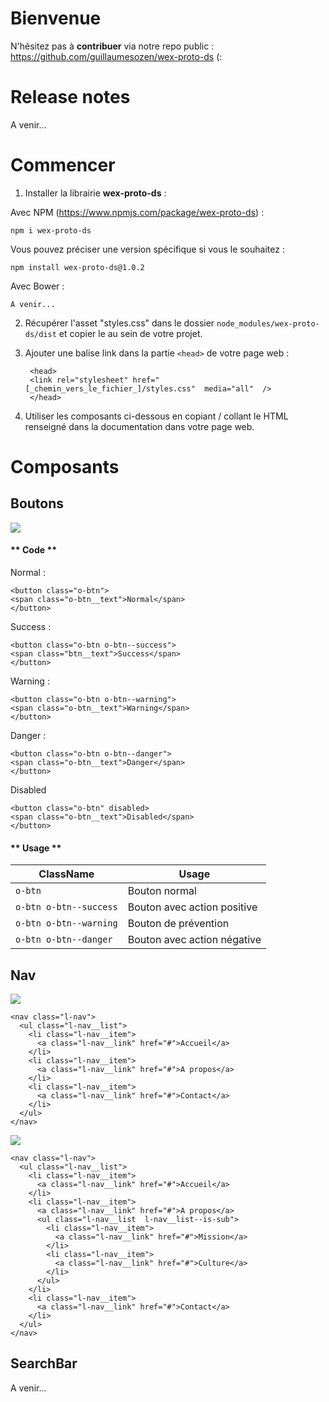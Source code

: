 # Bienvenue

N'hésitez pas à **contribuer** via notre repo public : https://github.com/guillaumesozen/wex-proto-ds (:

# Release notes

A venir...

# Commencer

1. Installer la librairie **wex-proto-ds** :

Avec NPM (https://www.npmjs.com/package/wex-proto-ds) : 

`npm i wex-proto-ds`

Vous pouvez préciser une version spécifique si vous le souhaitez : 

`npm install wex-proto-ds@1.0.2`


Avec Bower :

`A venir...`

2. Récupérer l'asset "styles.css" dans le dossier `node_modules/wex-proto-ds/dist` et copier le au sein de votre projet.

3. Ajouter une balise link dans la partie `<head>` de votre page web : 

        <head>
        <link rel="stylesheet" href="[_chemin_vers_le_fichier_]/styles.css"  media="all"  />
        </head>


4. Utiliser les composants ci-dessous en copiant / collant le HTML renseigné dans la documentation dans votre page web.

# Composants



## Boutons

![](https://i.ibb.co/9WGSDLN/Capture-d-e-cran-2019-03-27-a-00-23-54.png)


<!-- tabs:start -->

#### ** Code **

Normal :

    <button class="o-btn">
    <span class="o-btn__text">Normal</span>
    </button>

Success :

    <button class="o-btn o-btn--success">
    <span class="btn__text">Success</span>
    </button>

Warning : 

    <button class="o-btn o-btn--warning">
    <span class="o-btn__text">Warning</span>
    </button>

Danger :

    <button class="o-btn o-btn--danger">
    <span class="o-btn__text">Danger</span>
    </button>

Disabled

    <button class="o-btn" disabled>
    <span class="o-btn__text">Disabled</span>
    </button>

#### ** Usage **

| ClassName                         |Usage                         |
|-------------------------------|-----------------------------|
|`o-btn`            |Bouton normal            |
|`o-btn o-btn--success`            |Bouton avec action positive            |
|`o-btn o-btn--warning`|Bouton de prévention|
|`o-btn o-btn--danger`|Bouton avec action négative|


<!-- tabs:end -->


## Nav

![](https://i.ibb.co/HTwvL3b/Capture-d-e-cran-2019-03-27-a-00-24-06.png)

    <nav class="l-nav">
      <ul class="l-nav__list">
        <li class="l-nav__item">
          <a class="l-nav__link" href="#">Accueil</a>
        </li>
        <li class="l-nav__item">
          <a class="l-nav__link" href="#">A propos</a>
        </li>
        <li class="l-nav__item">
          <a class="l-nav__link" href="#">Contact</a>
        </li>
      </ul>
    </nav>

![](https://i.ibb.co/5Ry7hTY/Capture-d-e-cran-2019-03-27-a-00-24-38.png)

    <nav class="l-nav">
      <ul class="l-nav__list">
        <li class="l-nav__item">
          <a class="l-nav__link" href="#">Accueil</a>
        </li>
        <li class="l-nav__item">
          <a class="l-nav__link" href="#">A propos</a>
          <ul class="l-nav__list  l-nav__list--is-sub">
            <li class="l-nav__item">
              <a class="l-nav__link" href="#">Mission</a>
            </li>
            <li class="l-nav__item">
              <a class="l-nav__link" href="#">Culture</a>
            </li>
          </ul>
        </li>
        <li class="l-nav__item">
          <a class="l-nav__link" href="#">Contact</a>
        </li>
      </ul>
    </nav>

## SearchBar

A venir...